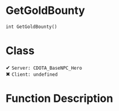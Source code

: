 # GetGoldBounty
```
int GetGoldBounty()
```
# Class
✔ `Server: CDOTA_BaseNPC_Hero`  
✖ `Client: undefined`  

# Function Description

